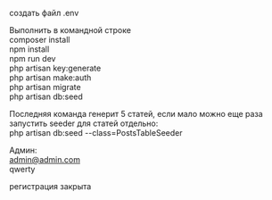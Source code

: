 создать файл .env

Выполнить в командной строке<br>
composer install<br>
npm install<br>
npm run dev<br>
php artisan key:generate<br>
php artisan make:auth<br>
php artisan migrate<br>
php artisan db:seed<br>

Последняя команда генерит 5 статей, если мало можно еще раза запустить seeder для статей отдельно:<br>
php artisan db:seed --class=PostsTableSeeder

Админ:<br>
admin@admin.com<br>
qwerty<br>

регистрация закрыта